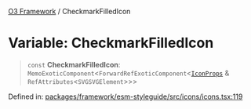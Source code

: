 [O3 Framework](../API.md) / CheckmarkFilledIcon

# Variable: CheckmarkFilledIcon

> `const` **CheckmarkFilledIcon**: `MemoExoticComponent`\<`ForwardRefExoticComponent`\<[`IconProps`](../type-aliases/IconProps.md) & `RefAttributes`\<`SVGSVGElement`\>\>\>

Defined in: [packages/framework/esm-styleguide/src/icons/icons.tsx:119](https://github.com/habeshabro/openmrs-esm-core/blob/main/packages/framework/esm-styleguide/src/icons/icons.tsx#L119)
